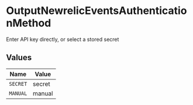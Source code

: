 # OutputNewrelicEventsAuthenticationMethod

Enter API key directly, or select a stored secret


## Values

| Name     | Value    |
| -------- | -------- |
| `SECRET` | secret   |
| `MANUAL` | manual   |